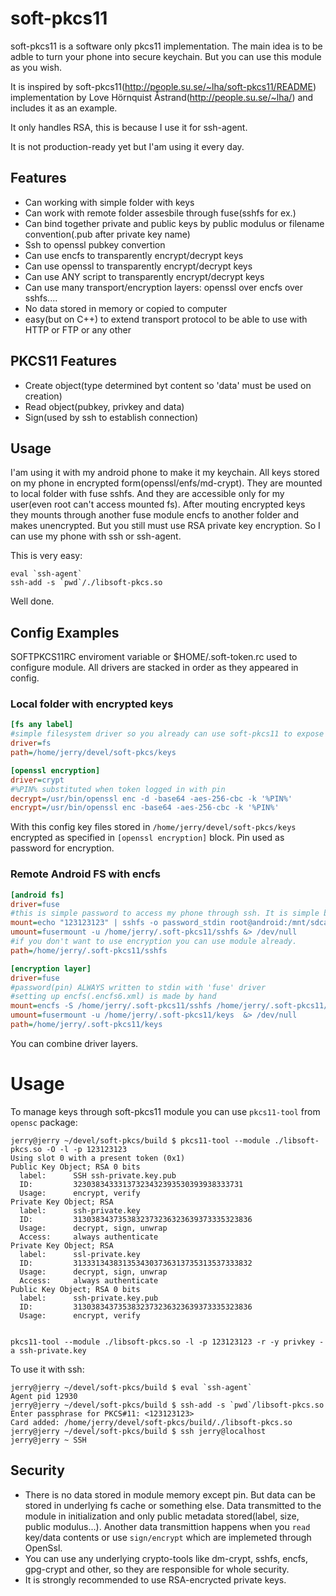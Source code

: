 # soft-pkcs11

soft-pkcs11 is a software only pkcs11 implementation. The main idea is to be adble to turn your phone into secure keychain. But you can use this module as you wish.

It is inspired by soft-pkcs11(http://people.su.se/~lha/soft-pkcs11/README) implementation by Love Hörnquist Åstrand(http://people.su.se/~lha/) and includes it as an example.

It only handles RSA, this is because I use it for ssh-agent.

It is not production-ready yet but I'am using it every day. 


## Features

* Can working with simple folder with keys
* Can work with remote folder assesbile through fuse(sshfs for ex.)
* Can bind together private and public keys by public modulus or filename convention(.pub after private key name)
* Ssh to openssl pubkey convertion
* Can use encfs to transparently encrypt/decrypt keys
* Can use openssl to transparently encrypt/decrypt keys
* Can use ANY script to transparently encrypt/decrypt keys
* Can use many transport/encryption layers: openssl over encfs over sshfs....
* No data stored in memory or copied to computer
* easy(but on C++) to extend transport protocol to be able to use with HTTP or FTP or any other


## PKCS11 Features

* Create object(type determined byt content so 'data' must be used on creation)
* Read object(pubkey, privkey and data)
* Sign(used by ssh to establish connection)


## Usage
I'am using it with my android phone to make it my keychain. All keys stored on my phone in encrypted form(openssl/enfs/md-crypt).
They are mounted to local folder with fuse sshfs. And they are accessible only for my user(even root can't access mounted fs).
After mouting encrypted keys they mounts through another fuse module encfs to another folder and makes unencrypted.
But you still must use RSA private key encryption. So I can use my phone with ssh or ssh-agent.

This is very easy: 
```Shell
eval `ssh-agent`
ssh-add -s `pwd`/./libsoft-pkcs.so
````
Well done.


## Config Examples

SOFTPKCS11RC enviroment variable or $HOME/.soft-token.rc used to configure module.
All drivers are stacked in order as they appeared in config.


### Local folder with encrypted keys
```INI
[fs any label]
#simple filesystem driver so you already can use soft-pkcs11 to expose keys is folder
driver=fs
path=/home/jerry/devel/soft-pkcs/keys

[openssl encryption]
driver=crypt
#%PIN% substituted when token logged in with pin
decrypt=/usr/bin/openssl enc -d -base64 -aes-256-cbc -k '%PIN%'
encrypt=/usr/bin/openssl enc -base64 -aes-256-cbc -k '%PIN%'
```


With this config key files stored in `/home/jerry/devel/soft-pkcs/keys` encrypted as specified in `[openssl encryption]` block. Pin used as password for encryption.

### Remote Android FS with encfs

```INI
[android fs]
driver=fuse
#this is simple password to access my phone through ssh. It is simple because SFTP server is not always run.
mount=echo "123123123" | sshfs -o password_stdin root@android:/mnt/sdcard/keys /home/jerry/.soft-pkcs11/sshfs &> /dev/null
umount=fusermount -u /home/jerry/.soft-pkcs11/sshfs &> /dev/null
#if you don't want to use encryption you can use module already.
path=/home/jerry/.soft-pkcs11/sshfs

[encryption layer]
driver=fuse
#password(pin) ALWAYS written to stdin with 'fuse' driver
#setting up encfs(.encfs6.xml) is made by hand
mount=encfs -S /home/jerry/.soft-pkcs11/sshfs /home/jerry/.soft-pkcs11/keys  &> /dev/null
umount=fusermount -u /home/jerry/.soft-pkcs11/keys  &> /dev/null
path=/home/jerry/.soft-pkcs11/keys
```

You can combine driver layers.


# Usage

To manage keys through soft-pkcs11 module you can use `pkcs11-tool` from `opensc`  package:
```Shell
jerry@jerry ~/devel/soft-pkcs/build $ pkcs11-tool --module ./libsoft-pkcs.so -O -l -p 123123123 
Using slot 0 with a present token (0x1)
Public Key Object; RSA 0 bits
  label:      SSH ssh-private.key.pub
  ID:         32303834333137323432393530393938333731
  Usage:      encrypt, verify
Private Key Object; RSA 
  label:      ssh-private.key
  ID:         3130383437353832373236323639373335323836
  Usage:      decrypt, sign, unwrap
  Access:     always authenticate
Private Key Object; RSA 
  label:      ssl-private.key
  ID:         3133313438313534303736313735313537333832
  Usage:      decrypt, sign, unwrap
  Access:     always authenticate
Public Key Object; RSA 0 bits
  label:      ssh-private.key.pub
  ID:         3130383437353832373236323639373335323836
  Usage:      encrypt, verify


pkcs11-tool --module ./libsoft-pkcs.so -l -p 123123123 -r -y privkey -a ssh-private.key
```

To use it with ssh: 

```Shell
jerry@jerry ~/devel/soft-pkcs/build $ eval `ssh-agent`
Agent pid 12930
jerry@jerry ~/devel/soft-pkcs/build $ ssh-add -s `pwd`/libsoft-pkcs.so 
Enter passphrase for PKCS#11: <123123123>
Card added: /home/jerry/devel/soft-pkcs/build/./libsoft-pkcs.so
jerry@jerry ~/devel/soft-pkcs/build $ ssh jerry@localhost                   
jerry@jerry ~ SSH
```



## Security

* There is no data stored in module memory except pin. But data can be stored in underlying fs cache or something else. Data transmitted to the module in initialization and only public metadata stored(label, size, public modulus...). Another data transmittion happens when you `read` key/data contents or use `sign/encrypt` which are implemeted through OpenSsl. 
* You can use any underlying crypto-tools like dm-crypt, sshfs, encfs, gpg-crypt and other, so they are responsible for whole security. 
* It is strongly recommended to use RSA-encrycted private keys.
 



